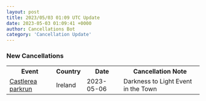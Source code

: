 ```yaml
---
layout: post
title: 2023/05/03 01:09 UTC Update
date: 2023-05-03 01:09:41 +0000
author: Cancellations Bot
category: 'Cancellation Update'
---
```


<h3>New Cancellations</h3>
<div class='hscrollable'>
<table style='width: 100%'>
    <tr>
        <th>Event</th>
        <th>Country</th>
        <th>Date</th>
        <th>Cancellation Note</th>
    </tr>
    <tr>
        <td><a href="https://www.parkrun.ie/castlerea">Castlerea parkrun</a></td>
        <td>Ireland</td>
        <td>2023-05-06</td>
        <td>Darkness to Light Event in the Town</td>
    </tr>
</table>
</div>

